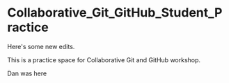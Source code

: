 # Collaborative_Git_GitHub_Student_Practice

Here's some new edits. 

This is a practice space for Collaborative Git and GitHub workshop. 

Dan was here

